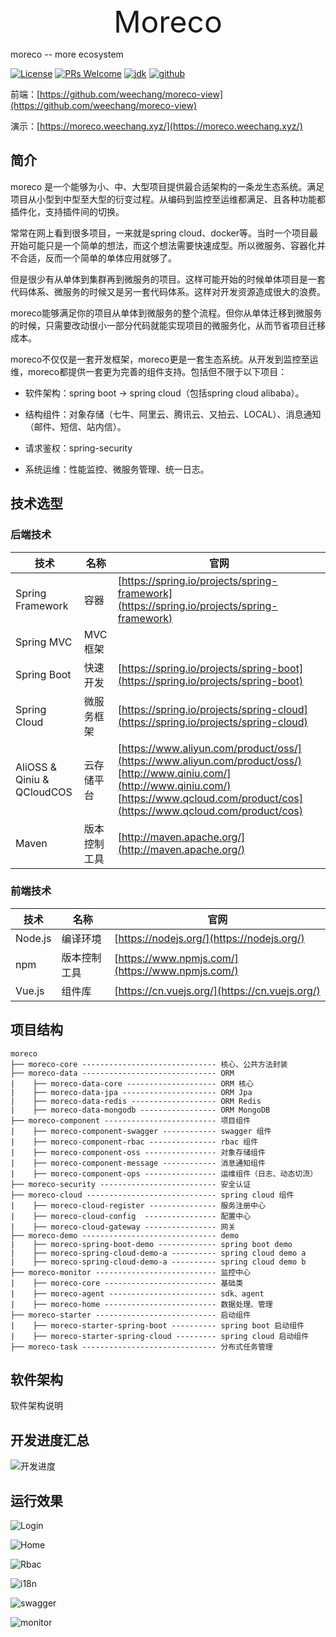 <center><font size=72>Moreco</font></center>

moreco -- more ecosystem
 
[![License](https://img.shields.io/badge/license-MIT-blue.svg)](LICENSE)  [![PRs Welcome](https://img.shields.io/badge/PRs-welcome-brightgreen.svg)](https://github.com/weechang/moreco) [![jdk](https://img.shields.io/badge/JDK-1.8+-green.svg)](https://www.oracle.com/technetwork/java/javase/downloads/index.html) [![github](https://img.shields.io/github/stars/weechang/moreco.svg?style=social)](https://github.com/weechang/moreco)

前端：[https://github.com/weechang/moreco-view](https://github.com/weechang/moreco-view)
 
演示：[https://moreco.weechang.xyz/](https://moreco.weechang.xyz/)

## 简介

moreco 是一个能够为小、中、大型项目提供最合适架构的一条龙生态系统。满足项目从小型到中型至大型的衍变过程。从编码到监控至运维都满足、且各种功能都插件化，支持插件间的切换。

常常在网上看到很多项目，一来就是spring cloud、docker等。当时一个项目最开始可能只是一个简单的想法，而这个想法需要快速成型。所以微服务、容器化并不合适，反而一个简单的单体应用就够了。

但是很少有从单体到集群再到微服务的项目。这样可能开始的时候单体项目是一套代码体系、微服务的时候又是另一套代码体系。这样对开发资源造成很大的浪费。

moreco能够满足你的项目从单体到微服务的整个流程。但你从单体迁移到微服务的时候，只需要改动很小一部分代码就能实现项目的微服务化，从而节省项目迁移成本。

moreco不仅仅是一套开发框架，moreco更是一套生态系统。从开发到监控至运维，moreco都提供一套更为完善的组件支持。包括但不限于以下项目：

* 软件架构：spring boot → spring cloud（包括spring cloud alibaba）。

* 结构组件：对象存储（七牛、阿里云、腾讯云、又拍云、LOCAL）、消息通知（邮件、短信、站内信）。

* 请求鉴权：spring-security

* 系统运维：性能监控、微服务管理、统一日志。

## 技术选型

### 后端技术

| **技术**                    | **名称**       | **官网**  |
| -------------------------- | -------------- | --------  |
| Spring Framework           | 容器            | [https://spring.io/projects/spring-framework](https://spring.io/projects/spring-framework) |
| Spring MVC                 | MVC框架         |  |
| Spring Boot                | 快速开发        | [https://spring.io/projects/spring-boot](https://spring.io/projects/spring-boot) |
| Spring Cloud               | 微服务框架      | [https://spring.io/projects/spring-cloud](https://spring.io/projects/spring-cloud) |
| AliOSS & Qiniu & QCloudCOS | 云存储平台       | [https://www.aliyun.com/product/oss/](https://www.aliyun.com/product/oss/) [http://www.qiniu.com/](http://www.qiniu.com/) [https://www.qcloud.com/product/cos](https://www.qcloud.com/product/cos) |
| Maven                      | 版本控制工具     | [http://maven.apache.org/](http://maven.apache.org/) |

### 前端技术

| **技术**      | **名称**       | **官网**  |
| --------------| --------------| --------  |
| Node.js       | 编译环境       | [https://nodejs.org/](https://nodejs.org/) |
| npm           | 版本控制工具   | [https://www.npmjs.com/](https://www.npmjs.com/) |
| Vue.js        | 组件库         | [https://cn.vuejs.org/](https://cn.vuejs.org/) |


## 项目结构
``` 
moreco
├── moreco-core ------------------------------ 核心、公共方法封装
├── moreco-data ------------------------------ ORM
|    ├── moreco-data-core -------------------- ORM 核心
|    ├── moreco-data-jpa --------------------- ORM Jpa
|    ├── moreco-data-redis ------------------- ORM Redis
|    ├── moreco-data-mongodb ----------------- ORM MongoDB
├── moreco-component ------------------------- 项目组件
|    ├── moreco-component-swagger ------------ swagger 组件
|    ├── moreco-component-rbac --------------- rbac 组件
|    ├── moreco-component-oss ---------------- 对象存储组件
|    ├── moreco-component-message ------------ 消息通知组件
|    ├── moreco-component-ops ---------------- 运维组件（日志、动态切流）
├── moreco-security -------------------------- 安全认证
├── moreco-cloud ----------------------------- spring cloud 组件
|    ├── moreco-cloud-register --------------- 服务注册中心
|    ├── moreco-cloud-config  ---------------- 配置中心
|    ├── moreco-cloud-gateway ---------------- 网关
├── moreco-demo ------------------------------ demo
|    ├── moreco-spring-boot-demo ------------- spring boot demo
|    ├── moreco-spring-cloud-demo-a ---------- spring cloud demo a
|    ├── moreco-spring-cloud-demo-a ---------- spring cloud demo b
├── moreco-monitor --------------------------- 监控中心
|    ├── moreco-core ------------------------- 基础类
|    ├── moreco-agent ------------------------ sdk、agent
|    ├── moreco-home ------------------------- 数据处理、管理
├── moreco-starter --------------------------- 启动组件
|    ├── moreco-starter-spring-boot ---------- spring boot 启动组件
|    ├── moreco-starter-spring-cloud --------- spring cloud 启动组件
├── moreco-task ------------------------------ 分布式任务管理
```

## 软件架构

软件架构说明

## 开发进度汇总

![开发进度](/imgs/moreco-doing.png)

## 运行效果

![Login](/imgs/moreco-login.png)

![Home](/imgs/moreco-home.png)

![Rbac](/imgs/moreco-rbac.png)

![i18n](/imgs/moreco-i18n.png)

![swagger](/imgs/moreco-swagger.png)

![monitor](/imgs/moreco-monitor.png)